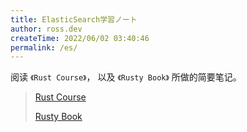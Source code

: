 ```yaml
---
title: ElasticSearch学習ノート
author: ross.dev
createTime: 2022/06/02 03:40:46
permalink: /es/
---
```


阅读 `《Rust Course》`， 以及 `《Rusty Book》` 所做的简要笔记。

> [Rust Course](https://course.rs/basic/variable.html)
>
> [Rusty Book](https://rusty.rs/about.html)
